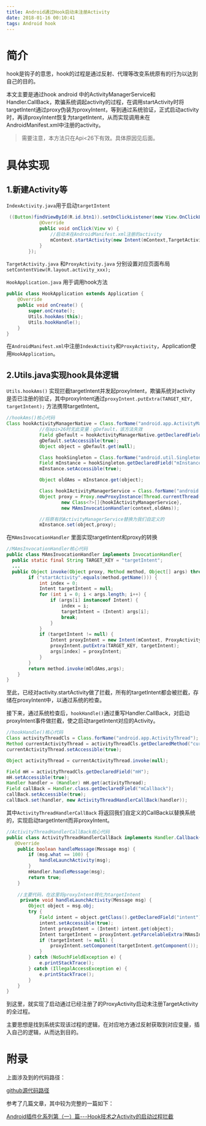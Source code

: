 ```yaml
---
title: Android通过Hook启动未注册Activity
date: 2018-01-16 00:10:41
tags: Android hook
---
```


# 简介

hook是钩子的意思，hook的过程是通过反射、代理等改变系统原有的行为以达到自己的目的。

本文主要是通过hook android 中的ActivityManagerService和Handler.CallBack，欺骗系统调起activity的过程，在调用startActivity时将targetIntent通过proxy伪装为proxyIntent，等到通过系统验证，正式启动activity时，再讲proxyIntent恢复为targetIntent，从而实现调用未在AndroidManifest.xml中注册的activity。

> 需要注意，本方法只在Api<26下有效。具体原因见后面。

# 具体实现

## 1.新建Activity等

`IndexActivity.java`用于启动`targetIntent`

```java
 ((Button)findViewById(R.id.btn1)).setOnClickListener(new View.OnClickListener() {
            @Override
            public void onClick(View v) {
                //启动未在AndroidManifest.xml注册的activity
                mContext.startActivity(new Intent(mContext,TargetActivity.class));
            }
        });
```

`TargetActivity.java` 和`ProxyActivity.java` 分别设置对应页面布局`setContentView(R.layout.activity_xxx);`

`HookApplication.java` 用于调用hook方法

```java
public class HookApplication extends Application {
    @Override
    public void onCreate() {
        super.onCreate();
        Utils.hookAms(this);
        Utils.hookHandle();
    }
}
```

在`AndroidManifest.xml`中注册`IndexActivity`和`ProxyActivity`，Application使用`HookApplication`。

## 2.Utils.java实现hook具体逻辑

`Utils.hookAms()` 实现拦截targetIntent并发起proxyIntent，欺骗系统对activity是否已注册的验证，其中proxyIntent通过`proxyIntent.putExtra(TARGET_KEY, targetIntent);` 方法携带targetIntent。

```java
//hookAms()核心代码
Class hookActivityManagerNative = Class.forName("android.app.ActivityManagerNative");
            //在api>26时无此变量：gDefault，该方法失效
            Field gDefault = hookActivityManagerNative.getDeclaredField("gDefault");
            gDefault.setAccessible(true);
            Object object = gDefault.get(null);

            Class hookSingleton = Class.forName("android.util.Singleton");
            Field mInstance = hookSingleton.getDeclaredField("mInstance");
            mInstance.setAccessible(true);

            Object oldAms = mInstance.get(object);

            Class hookIActivityManagerService = Class.forName("android.app.IActivityManager");
            Object proxy = Proxy.newProxyInstance(Thread.currentThread().getContextClassLoader(),
                    new Class<?>[]{hookIActivityManagerService},
                    new MAmsInvocationHandler(context,oldAms));

			//将原有的ActivityManagerService替换为我们自定义的
            mInstance.set(object,proxy);
```

在`MAmsInvocationHandler` 里面实现targetIntent和proxy的转换

```java
//MAmsInvocationHandler核心代码
public class MAmsInvocationHandler implements InvocationHandler{
  public static final String TARGET_KEY = "targetIntent";
  ...
  public Object invoke(Object proxy, Method method, Object[] args) throws Throwable {
        if ("startActivity".equals(method.getName())) {
            int index = 0;
            Intent targetIntent = null;
            for (int i = 0; i < args.length; i++) {
                if (args[i] instanceof Intent) {
                    index = i;
                    targetIntent = (Intent) args[i];
                    break;
                }
            }
            if (targetIntent != null) {
                Intent proxyIntent = new Intent(mContext, ProxyActivity.class);
                proxyIntent.putExtra(TARGET_KEY, targetIntent);
                args[index] = proxyIntent;
            }
        }
        return method.invoke(mOldAms,args);
    }
}
```

至此，已经对activity.startActivity做了拦截，所有的targetIntent都会被拦截，存储在proxyIntent中，以通过系统的检查。

接下来，通过系统检查后，`hookHandle()`通过重写Handler.CallBack，对启动proxyIntent事件做拦截，使之启动targetIntent对应的Activity。

```java
//hookHandle()核心代码
Class activityThreadCls = Class.forName("android.app.ActivityThread");
Method currentActivityThread = activityThreadCls.getDeclaredMethod("currentActivityThread");
currentActivityThread.setAccessible(true);

Object activityThread = currentActivityThread.invoke(null);

Field mH = activityThreadCls.getDeclaredField("mH");
mH.setAccessible(true);
Handler handler = (Handler) mH.get(activityThread);
Field callBack = Handler.class.getDeclaredField("mCallback");
callBack.setAccessible(true);
callBack.set(handler, new ActivityThreadHandlerCallBack(handler));
```

其中`ActivityThreadHandlerCallBack` 将返回我们自定义的CallBack以替换系统的，实现启动targetIntent而非proxyIntent。

```java
//ActivityThreadHandlerCallBack核心代码
public class ActivityThreadHandlerCallBack implements Handler.Callback{
   @Override
    public boolean handleMessage(Message msg) {
        if (msg.what == 100) {
            handleLaunchActivity(msg);
        }
        mHandler.handleMessage(msg);
        return true;
    }
  
  	//主要代码，在这里将proxyIntent转化为targetIntent
     private void handleLaunchActivity(Message msg) {
        Object object = msg.obj;
        try {
            Field intent = object.getClass().getDeclaredField("intent");
            intent.setAccessible(true);
            Intent proxyIntent = (Intent) intent.get(object);
            Intent targetIntent = proxyIntent.getParcelableExtra(MAmsInvocationHandler.TARGET_KEY);
            if (targetIntent != null) {
                proxyIntent.setComponent(targetIntent.getComponent());
            }
        } catch (NoSuchFieldException e) {
            e.printStackTrace();
        } catch (IllegalAccessException e) {
            e.printStackTrace();
        }
    }
}
```

到这里，就实现了启动通过已经注册了的ProxyActivity启动未注册TargetActivity的全过程。

主要思想是找到系统实现该过程的逻辑，在对应地方通过反射获取到对应变量，插入自己的逻辑，从而达到目的。



# 附录

上面涉及到的代码路径：

[github源代码路径](https://github.com/jixiaoyong/AndroidNote/tree/master/code/AndroidHook/20180116)

参考了几篇文章，其中较为完整的一篇如下：

[Android插件化系列第（一）篇---Hook技术之Activity的启动过程拦截](https://www.jianshu.com/p/69bfbda302df)